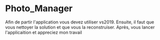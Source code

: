 # Photo_Manager

 Afin de partir l'application vous devez utiliser vs2019.
 Ensuite, il faut que vous nettoyer la solution et que vous la reconstruiser.
 Après, vous lancer l'applicaition et appreciez mon travail

